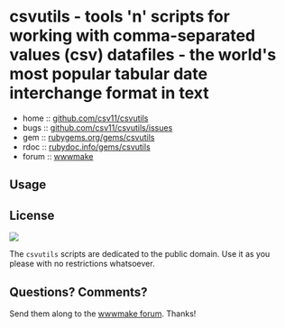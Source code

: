 # csvutils - tools 'n' scripts for working with comma-separated values (csv) datafiles - the world's most popular tabular date interchange format in text


* home  :: [github.com/csv11/csvutils](https://github.com/csv11/csvutils)
* bugs  :: [github.com/csv11/csvutils/issues](https://github.com/csv11/csvutils/issues)
* gem   :: [rubygems.org/gems/csvutils](https://rubygems.org/gems/csvutils)
* rdoc  :: [rubydoc.info/gems/csvutils](http://rubydoc.info/gems/csvutils)
* forum :: [wwwmake](http://groups.google.com/group/wwwmake)


## Usage





## License


![](https://publicdomainworks.github.io/buttons/zero88x31.png)

The `csvutils` scripts are dedicated to the public domain.
Use it as you please with no restrictions whatsoever.

## Questions? Comments?

Send them along to the [wwwmake forum](http://groups.google.com/group/wwwmake).
Thanks!
